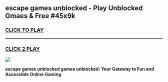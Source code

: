 
## escape games unblocked - Play Unblocked Gmaes & Free #45x9k
<h3>
<a href="https://news.freeplayer.one?title=escape_games_unblocked&ref=03M">CLICK TO PLAY</a></h3>
<hr>

<h3>
<a href="https://news.freeplayer.one?title=escape_games_unblocked&ref=03M">CLICK 2 PLAY</a>
  
</h3>

<a href="https://news.freeplayer.one?title=escape_games_unblocked&ref=03M"><img src="https://clearcache.store/games.png"></a>


**escape games unblocked games unblocked: Your Gateway to Fun and Accessible Online Gaming**
